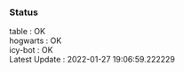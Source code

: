 ### Status


table : OK  
hogwarts : OK  
icy-bot : OK  
Latest Update : 2022-01-27 19:06:59.222229
